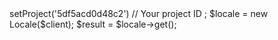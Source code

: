 <?php

use Appwrite\Client;
use Appwrite\Services\Locale;

$client = new Client();

$client
    ->setProject('5df5acd0d48c2') // Your project ID
;

$locale = new Locale($client);

$result = $locale->get();